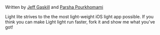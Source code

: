 Written by
[Jeff Gaskill](https://github.com/mistergaskill) and
[Parsha Pourkhomami](https://github.com/parshap)

Light lite strives to the the most light-weight iOS light app possible.
If you think you can make Light light run faster, fork it and show me
what you've got!
